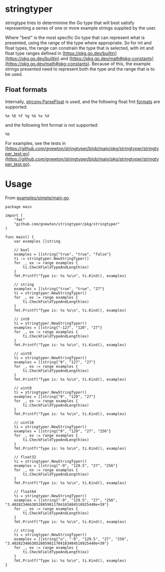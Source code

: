 # stringtyper

stringtype tries to determimine the Go type that will best satisfy
representing a series of one or more example strings supplied by the
user.

Where "best" is the most specific Go type that can represent what is
presented, using the range of the type where appropriate. 
So for int and float types, the range can constrain the type that is
selected, with int and float type ranges defined in
[https://pkg.go.dev/builtin](https://pkg.go.dev/builtin) and [https://pkg.go.dev/math#pkg-constants](https://pkg.go.dev/math#pkg-constants).
Because of this, the example strings presented need to represent both
the type and the range that is to be used. 

## Float formats
Internally,
[strconv.ParseFloat](https://pkg.go.dev/strconv#ParseFloat) is used,
and the following float fmt
[formats](https://pkg.go.dev/fmt#hdr-Printing) are supported: 

`%e %E %f %g %G %x %X`

and the following fmt format is not supported:

`%b`


For examples, see the tests in
[https://github.com/gnewton/stringtyper/blob/main/pkg/stringtyper/stringtyper_test.go](https://github.com/gnewton/stringtyper/blob/main/pkg/stringtyper/stringtyper_test.go).

# Usage
From
[examples/simple/main.go](https://github.com/gnewton/stringtyper/blob/main/examples/simple/main.go).

    package main
    
    import (
    	"fmt"
    	"github.com/gnewton/stringtyper/pkg/stringtyper"
    )
    
    func main() {
    	var examples []string
    
    	// bool
    	examples = []string{"true", "true", "false"}
    	ti := stringtyper.NewStringTyper()
    	for _, ex := range examples {
    		ti.CheckFieldTypeAndLength(ex)
    	}
    	fmt.Printf("Type is: %s %s\n", ti.Kind(), examples)
    
    	// string
    	examples = []string{"true", "true", "27"}
    	ti = stringtyper.NewStringTyper()
    	for _, ex := range examples {
    		ti.CheckFieldTypeAndLength(ex)
    	}
    	fmt.Printf("Type is: %s %s\n", ti.Kind(), examples)
    
    	// int8
    	ti = stringtyper.NewStringTyper()
    	examples = []string{"-127", "120", "27"}
    	for _, ex := range examples {
    		ti.CheckFieldTypeAndLength(ex)
    	}
    	fmt.Printf("Type is: %s %s\n", ti.Kind(), examples)
    
    	// uint8
    	ti = stringtyper.NewStringTyper()
    	examples = []string{"9", "127", "27"}
    	for _, ex := range examples {
    		ti.CheckFieldTypeAndLength(ex)
    	}
    	fmt.Printf("Type is: %s %s\n", ti.Kind(), examples)
    
    	// uint8
    	ti = stringtyper.NewStringTyper()
    	examples = []string{"9", "129", "27"}
    	for _, ex := range examples {
    		ti.CheckFieldTypeAndLength(ex)
    	}
    	fmt.Printf("Type is: %s %s\n", ti.Kind(), examples)
    
    	// uint16
    	ti = stringtyper.NewStringTyper()
    	examples = []string{"9", "129", "27", "256"}
    	for _, ex := range examples {
    		ti.CheckFieldTypeAndLength(ex)
    	}
    	fmt.Printf("Type is: %s %s\n", ti.Kind(), examples)
    
    	// float32
    	ti = stringtyper.NewStringTyper()
    	examples = []string{"-9", "129.5", "27", "256"}
    	for _, ex := range examples {
    		ti.CheckFieldTypeAndLength(ex)
    	}
    	fmt.Printf("Type is: %s %s\n", ti.Kind(), examples)
    
    	// float64
    	ti = stringtyper.NewStringTyper()
    	examples = []string{"-9", "129.5", "27", "256", "3.40282346638528859811704183484516925440e+39"}
    	for _, ex := range examples {
    		ti.CheckFieldTypeAndLength(ex)
    	}
    	fmt.Printf("Type is: %s %s\n", ti.Kind(), examples)
    
    	// string
    	ti = stringtyper.NewStringTyper()
    	examples = []string{"u", "-9", "129.5", "27", "256", "3.40282346638528859811704183484516925440e+39"}
    	for _, ex := range examples {
    		ti.CheckFieldTypeAndLength(ex)
    	}
    	fmt.Printf("Type is: %s %s\n", ti.Kind(), examples)
    }
